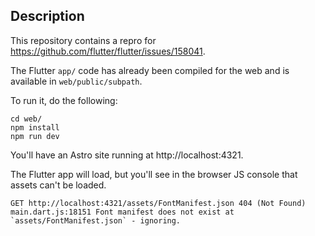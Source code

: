 ## Description

This repository contains a repro for https://github.com/flutter/flutter/issues/158041.

The Flutter `app/` code has already been compiled for the web and is available in
`web/public/subpath`.

To run it, do the following:

```
cd web/
npm install
npm run dev
```

You'll have an Astro site running at http://localhost:4321.

The Flutter app will load, but you'll see in the browser JS console that assets
can't be loaded.

```
GET http://localhost:4321/assets/FontManifest.json 404 (Not Found)
main.dart.js:18151 Font manifest does not exist at `assets/FontManifest.json` - ignoring.
```